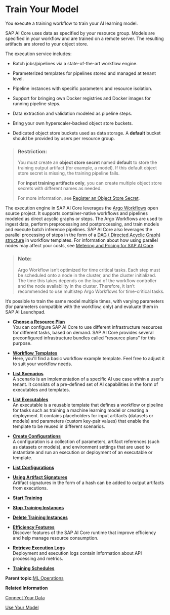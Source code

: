 <!-- loioa9ceb06ba9b146d0b2c410cbd685ead6 -->

# Train Your Model

You execute a training workflow to train your AI learning model.

SAP AI Core uses data as specified by your resource group. Models are specified in your workflow and are trained on a remote server. The resulting artifacts are stored to your object store.

The execution service includes:

-   Batch jobs/pipelines via a state-of-the-art workflow engine.

-   Parameterized templates for pipelines stored and managed at tenant level.

-   Pipeline instances with specific parameters and resource isolation.

-   Support for bringing own Docker registries and Docker images for running pipeline steps.

-   Data extraction and validation modeled as pipeline steps.

-   Bring your own hyperscaler-backed object store buckets.

-   Dedicated object store buckets used as data storage. A **default** bucket should be provided by users per resource group.


> ### Restriction:  
> You must create an **object store secret** named **default** to store the training output artifact \(for example, a model\). If this default object store secret is missing, the training pipeline fails.
> 
> For **input training artifacts only**, you can create multiple object store secrets with different names as needed.
> 
> For more information, see [Register an Object Store Secret](register-an-object-store-secret-b083d73.md).

The execution engine in SAP AI Core leverages the [Argo Workflows](https://argoproj.github.io/workflows/) open source project. It supports container-native workflows and pipelines modeled as direct acyclic graphs or steps. The Argo Workflows are used to ingest data, perform preprocessing and postprocessing, and train models and execute batch inference pipelines. SAP AI Core also leverages the parallel processing of steps in the form of a [DAG \( Directed Acyclic Graph\) structure](https://argoproj.github.io/argo-workflows/workflow-concepts/#dag) in workflow templates. For information about how using parallel nodes may affect your costs, see [Metering and Pricing for SAP AI Core](metering-and-pricing-for-sap-ai-core-1e6cbac.md).

> ### Note:  
> Argo Workflow isn’t optimized for time critical tasks. Each step must be scheduled onto a node in the cluster, and the cluster initialized. The time this takes depends on the load of the workflow controller and the node availability in the cluster. Therefore, it isn’t recommended to use multistep Argo Workflows for time-critical tasks.

It’s possible to train the same model multiple times, with varying parameters \(for parameters compatible with the workflow, only\) and evaluate them in SAP AI Launchpad.

-   **[Choose a Resource Plan](choose-a-resource-plan-57f4f19.md "You can configure SAP AI Core to use different infrastructure
		resources for
		different
		tasks, based on demand.
		SAP AI Core provides several preconfigured infrastructure bundles called
			“resource plans” for this purpose.")**  
You can configure SAP AI Core to use different infrastructure resources for different tasks, based on demand. SAP AI Core provides several preconfigured infrastructure bundles called “resource plans” for this purpose.
-   **[Workflow Templates](workflow-templates-83523ab.md " Here, you'll find a basic workflow example template. Feel free to adjust it to suit
    your workflow needs.")**  
 Here, you'll find a basic workflow example template. Feel free to adjust it to suit your workflow needs.
-   **[List Scenarios](list-scenarios-deedde5.md "A scenario is an implementation of a specific AI use case within a user's tenant. It
		consists of a pre-defined set of AI capabilities in the form of executables and
		templates.")**  
A scenario is an implementation of a specific AI use case within a user's tenant. It consists of a pre-defined set of AI capabilities in the form of executables and templates.
-   **[List Executables](list-executables-80895a4.md "An executable is a reusable template that defines a workflow or pipeline for tasks
      such as training a machine learning model or creating a deployment. It contains placeholders
      for input artifacts (datasets or models) and parameters (custom key-pair values) that enable
      the template to be reused in different scenarios.")**  
An executable is a reusable template that defines a workflow or pipeline for tasks such as training a machine learning model or creating a deployment. It contains placeholders for input artifacts \(datasets or models\) and parameters \(custom key-pair values\) that enable the template to be reused in different scenarios.
-   **[Create Configurations](create-configurations-884ae34.md "A configuration is a collection of parameters, artifact references (such as datasets or
    models), and environment settings that are used to instantiate and run an execution or
    deployment of an executable or template.")**  
A configuration is a collection of parameters, artifact references \(such as datasets or models\), and environment settings that are used to instantiate and run an execution or deployment of an executable or template.
-   **[List Configurations](list-configurations-8074b2a.md "")**  

-   **[Using Artifact Signatures](using-artifact-signatures-2f02a1d.md "Artifact signatures in the form of a hash can be added to output artifacts from executions.")**  
Artifact signatures in the form of a hash can be added to output artifacts from executions.
-   **[Start Training](start-training-54b44e4.md "")**  

-   **[Stop Training Instances](stop-training-instances-3d85344.md "")**  

-   **[Delete Training Instances](delete-training-instances-612ce17.md "")**  

-   **[Efficiency Features](efficiency-features-4cb76f7.md "Discover features of the SAP AI Core runtime that improve
		efficiency and help manage resource consumption.")**  
Discover features of the SAP AI Core runtime that improve efficiency and help manage resource consumption.
-   **[Retrieve Execution Logs](retrieve-execution-logs-fbc55d3.md "Deployment and execution logs contain information about API
            processing and metrics.")**  
Deployment and execution logs contain information about API processing and metrics.
-   **[Training Schedules](training-schedules-2b702f8.md "")**  


**Parent topic:**[ML Operations](ml-operations-7f5aa9b.md "This section guides you through the end-to-end AI lifecycle of SAP AI Core.")

**Related Information**  


[Connect Your Data](connect-your-data-9508bdb.md "Use cloud storage with SAP AI Core to store AI assets such as datasets and model files. You use Artifacts in SAP AI Core to reference to your AI Assets.")

[Use Your Model](use-your-model-7f93e8f.md "You deploy your AI learning model to run inferences against it.")

